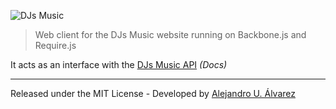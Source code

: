 ![DJs Music](http://static.djs-music.com/img/body/logo.gif)

> Web client for the DJs Music website running on Backbone.js and Require.js

It acts as an interface with the [DJs Music API](https://github.com/DJsMusic/DJsMusic-Client/wiki/API) *(Docs)*

***

Released under the MIT License - Developed by [Alejandro U. Álvarez](http://urbanoalvarez.es)
